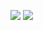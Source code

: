 ![](https://github.com/HansonSin/github-stats/blob/master/generated/overview.svg)
![](https://github.com/HansonSin/github-stats/blob/master/generated/languages.svg)
